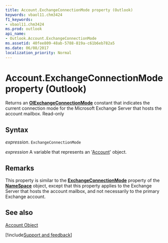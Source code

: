 ```yaml
---
title: Account.ExchangeConnectionMode property (Outlook)
keywords: vbaol11.chm3424
f1_keywords:
- vbaol11.chm3424
ms.prod: outlook
api_name:
- Outlook.Account.ExchangeConnectionMode
ms.assetid: 40fee809-48ab-5788-819a-c61b6eb782a5
ms.date: 06/08/2017
localization_priority: Normal
---
```



# Account.ExchangeConnectionMode property (Outlook)

Returns an  **[OlExchangeConnectionMode](Outlook.OlExchangeConnectionMode.md)** constant that indicates the current connection mode for the Microsoft Exchange Server that hosts the account mailbox. Read-only


## Syntax

_expression_. `ExchangeConnectionMode`

_expression_ A variable that represents an '[Account](Outlook.Account.md)' object.


## Remarks

This property is similar to the  **[ExchangeConnectionMode](Outlook.NameSpace.ExchangeConnectionMode.md)** property of the **[NameSpace](Outlook.NameSpace.md)** object, except that this property applies to the Exchange Server that hosts the account mailbox, and not necessarily to the primary Exchange account.


## See also


[Account Object](Outlook.Account.md)

[!include[Support and feedback](~/includes/feedback-boilerplate.md)]